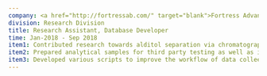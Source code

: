 ```yaml
---
company: <a href="http://fortressab.com/" target="blank">Fortress Advanced Bioproducts <sup><i class="fa fa-external-link" style="font-size:10px"></i></sup></a>
division: Research Division
title: Research Assistant, Database Developer
time: Jan-2018 - Sep 2018
item1: Contributed research towards alditol separation via chromatography for front end engineering design.
item2: Prepared analytical samples for third party testing as well as in-house testing using <i>HPLC</i> and <i>Dionex</i>. 
item3: Developed various scripts to improve the workflow of data colleection and storage using <i>VB.Net</i> and <i>MS Access</i>. 
---
```


